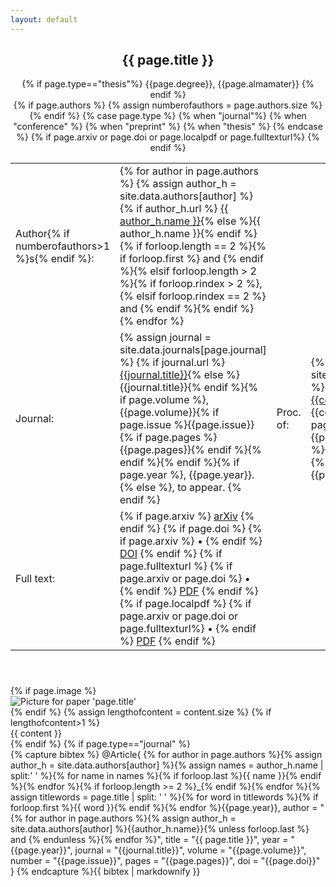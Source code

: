 ```yaml
---
layout: default
---
```

<div class="paper">

  <header class="paper-header">
    <h2 class="paper-title">{{ page.title }}</h2>
   {% if page.type=="thesis"%}
   <span class = "thesis-description">{{page.degree}}, {{page.almamater}}</span>
   {% endif %}
    <div class="paper-bibdata">
        <table>
            {% if page.authors %}
            <tr>
            {% assign numberofauthors = page.authors.size %}
                <td class="paper-authors">
                    Author{% if numberofauthors>1 %}s{% endif %}:
                </td>
                <td class="paper-authors">
                    {% for author in page.authors %}
                        {% assign author_h = site.data.authors[author] %}
                        {% if author_h.url %}
                            <a href="{{ author_h.url }}">{{ author_h.name }}</a>{% else %}{{ author_h.name }}{% endif %}{% if forloop.length == 2 %}{% if forloop.first %} and {% endif %}{% elsif forloop.length > 2 %}{% if forloop.rindex > 2 %}, {% elsif forloop.rindex == 2 %} and {% endif %}{% endif %}{% endfor %}
                </td>
            </tr>
            {% endif %}
            <tr>
                {% case page.type %}
                {% when "journal"%}
                    <td class="paper-journal-ref">
                        Journal:
                    </td>
                    <td class="paper-journal-ref">
                        {% assign journal = site.data.journals[page.journal] %}
                        {% if journal.url %}
                            <a class="journal-title"
                                href="{{journal.url}}">{{journal.title}}</a>{% else %}
                            <span class="journal-title">{{journal.title}}</a>{% endif %}{% if page.volume %}, <span class="journal-volume">{{page.volume}}</span>{% if page.issue %}<span class="journal-issue">{{page.issue}}</span>{% if page.pages %}<span class="journal-pages">{{page.pages}}</span>{% endif %}{% endif %}{% endif %}{% if page.year %}, <span class="journal-year">{{page.year}}</span>.
                        {% else %}, <span class="journal-to-appear">to appear</span>.
                        {% endif %}
                    </td>
                {% when "conference" %}
                    <td class="paper-conference-ref">
                        Proc. of:
                    </td>
                    <td class="paper-conference-ref">
                        {% assign conference = site.data.conferences[page.conference] %}
                        {% if conference.url %}
                            <a class="conference-name"
                                 href="{{conference.url}}">{{conference.name}}</a>{% else %}
                            <span class="conference-name">{{conference.name}}</span>{% endif %}{% if page.conferenceprocname %} <span class="conference-procname">{{page.conferenceprocname}}</span>{% endif %}{% if page.pages %}, <span class="conference-pages">{{page.pages}}</span>{% endif %}{% if page.year %}, <span class="conference-year">{{page.year}}</span>{% endif %}.
                    </td>
                {% when "preprint" %}
                <td class="paper-preprint-ref">
                    Preprint:
                </td>
                <td class="paper-preprint-ref">
                    {% if page.arxiv %}
                        <span class="preprint-arxiv-id">{{page.arxiv}}</span>{% endif %}{% if page.year %}{% if page.arxiv %}, {% endif %}
                        <span class="preprint-arxiv-year">{{page.year}}</span>
                    {% endif %}
                </td>
                {% when "thesis" %}
                <td class="advisor-ref">
                    Advisor:
                </td>
                <td class="advisor-ref">
                    {% assign advisor = site.data.authors[page.advisor] %}
                    <a class="advisor-name"
                         href="{{advisor.url}}">{{advisor.name}}</a>
                </td>
                {% endcase %}
            </tr>
            {% if page.arxiv or page.doi or page.localpdf or page.fulltexturl%}
            <tr>
                <td class="paper-text">
                    Full text:
                </td>
                <td class="paper-text">
                    {% if page.arxiv %}
                        <a href="http://arxiv.org/abs/{{page.arxiv}}">arXiv</a>
                    {% endif %}
                    {% if page.doi %}
                        {% if page.arxiv %}
                            <span class="paper-text-sep">•</span>
                        {% endif %}
                        <a href="http://dx.doi.org/{{page.doi}}">DOI</a>
                    {% endif %}
                    {% if page.fulltexturl %}
                        {% if page.arxiv or page.doi %}
                            <span class="paper-text-sep">•</span>
                        {% endif %}
                      <a href="{{page.fulltexturl}}">PDF</a>
                      {% endif %}
                    {% if page.localpdf %}
                        {% if page.arxiv or page.doi or page.fulltexturl%}
                            <span class="paper-text-sep">•</span>
                        {% endif %}
                      <a href="{{site.baseurl}}/assets/pdfs/{{page.localpdf}}">PDF</a>
                    {% endif %}
                </td>
            </tr>
            {% endif %}
        </table>
    </div>
  </header>
{% if page.image %}
<div class="paper-image">
<img alt="Picture for paper 'page.title'" class="picture" src="{{ site.baseurl }}/assets/images/papers/{{page.image}}">
</div>
{% endif %}
{% assign lengthofcontent = content.size %}
{% if lengthofcontent>1 %}
  <div class="paper-abstract">
    {{ content }}
  </div>
{% endif %}
{% if page.type=="journal" %}
<div class="bibtex">
{% capture bibtex %}
    @Article{ {% for author in page.authors %}{% assign author_h = site.data.authors[author] %}{% assign names = author_h.name | split:' ' %}{% for name in names %}{% if forloop.last %}{{ name }}{% endif %}{% endfor %}{% if forloop.length >= 2 %}_{% endif %}{% endfor %}{% assign titlewords = page.title | split: ' ' %}{% for word in titlewords %}{% if forloop.first %}{{ word }}{% endif %}{% endfor %}{{page.year}},
      author = "{% for author in page.authors %}{% assign author_h = site.data.authors[author] %}{{author_h.name}}{% unless forloop.last %} and {% endunless %}{% endfor %}",
      title = "{{ page.title }}",
      year = "{{page.year}}",
      journal = "{{journal.title}}",
      volume = "{{page.volume}}",
      number = "{{page.issue}}",
      pages = "{{page.pages}}",
      doi = "{{page.doi}}"
    }
    {% endcapture %}{{ bibtex | markdownify }}
</div
{% endif %}
</div>
